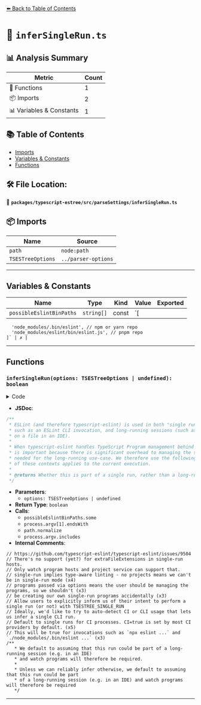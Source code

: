 [⬅️ Back to Table of Contents](../../../../index.md)

# 📄 `inferSingleRun.ts`

## 📊 Analysis Summary

| Metric | Count |
|--------|-------|
| 🔧 Functions | 1 |
| 📦 Imports | 2 |
| 📊 Variables & Constants | 1 |

## 📚 Table of Contents

- [Imports](#imports)
- [Variables & Constants](#variables-constants)
- [Functions](#functions)

## 🛠️ File Location:
📂 **`packages/typescript-estree/src/parseSettings/inferSingleRun.ts`**

## 📦 Imports

| Name | Source |
|------|--------|
| `path` | `node:path` |
| `TSESTreeOptions` | `../parser-options` |


---

## Variables & Constants

| Name | Type | Kind | Value | Exported |
|------|------|------|-------|----------|
| `possibleEslintBinPaths` | `string[]` | const | `[
      'node_modules/.bin/eslint', // npm or yarn repo
      'node_modules/eslint/bin/eslint.js', // pnpm repo
    ]` | ✗ |


---

## Functions

### `inferSingleRun(options: TSESTreeOptions | undefined): boolean`

<details><summary>Code</summary>

```ts
export function inferSingleRun(options: TSESTreeOptions | undefined): boolean {
  // https://github.com/typescript-eslint/typescript-eslint/issues/9504
  // There's no support (yet?) for extraFileExtensions in single-run hosts.
  // Only watch program hosts and project service can support that.
  if (options?.extraFileExtensions?.length) {
    return false;
  }

  if (
    // single-run implies type-aware linting - no projects means we can't be in single-run mode
    options?.project == null ||
    // programs passed via options means the user should be managing the programs, so we shouldn't
    // be creating our own single-run programs accidentally
    options.programs != null
  ) {
    return false;
  }

  // Allow users to explicitly inform us of their intent to perform a single run (or not) with TSESTREE_SINGLE_RUN
  if (process.env.TSESTREE_SINGLE_RUN === 'false') {
    return false;
  }
  if (process.env.TSESTREE_SINGLE_RUN === 'true') {
    return true;
  }

  // Ideally, we'd like to try to auto-detect CI or CLI usage that lets us infer a single CLI run.
  if (!options.disallowAutomaticSingleRunInference) {
    const possibleEslintBinPaths = [
      'node_modules/.bin/eslint', // npm or yarn repo
      'node_modules/eslint/bin/eslint.js', // pnpm repo
    ];
    if (
      // Default to single runs for CI processes. CI=true is set by most CI providers by default.
      process.env.CI === 'true' ||
      // This will be true for invocations such as `npx eslint ...` and `./node_modules/.bin/eslint ...`
      possibleEslintBinPaths.some(
        binPath =>
          process.argv.length > 1 &&
          process.argv[1].endsWith(path.normalize(binPath)),
      )
    ) {
      return !process.argv.includes('--fix');
    }
  }

  /**
   * We default to assuming that this run could be part of a long-running session (e.g. in an IDE)
   * and watch programs will therefore be required.
   *
   * Unless we can reliably infer otherwise, we default to assuming that this run could be part
   * of a long-running session (e.g. in an IDE) and watch programs will therefore be required
   */
  return false;
}
```
</details>

- **JSDoc**:
```ts
/**
 * ESLint (and therefore typescript-eslint) is used in both "single run"/one-time contexts,
 * such as an ESLint CLI invocation, and long-running sessions (such as continuous feedback
 * on a file in an IDE).
 *
 * When typescript-eslint handles TypeScript Program management behind the scenes, this distinction
 * is important because there is significant overhead to managing the so called Watch Programs
 * needed for the long-running use-case. We therefore use the following logic to figure out which
 * of these contexts applies to the current execution.
 *
 * @returns Whether this is part of a single run, rather than a long-running process.
 */
```

- **Parameters**:
  - `options: TSESTreeOptions | undefined`
- **Return Type**: `boolean`
- **Calls**:
  - `possibleEslintBinPaths.some`
  - `process.argv[1].endsWith`
  - `path.normalize`
  - `process.argv.includes`
- **Internal Comments**:
```
// https://github.com/typescript-eslint/typescript-eslint/issues/9504
// There's no support (yet?) for extraFileExtensions in single-run hosts.
// Only watch program hosts and project service can support that.
// single-run implies type-aware linting - no projects means we can't be in single-run mode (x4)
// programs passed via options means the user should be managing the programs, so we shouldn't (x3)
// be creating our own single-run programs accidentally (x3)
// Allow users to explicitly inform us of their intent to perform a single run (or not) with TSESTREE_SINGLE_RUN
// Ideally, we'd like to try to auto-detect CI or CLI usage that lets us infer a single CLI run.
// Default to single runs for CI processes. CI=true is set by most CI providers by default. (x5)
// This will be true for invocations such as `npx eslint ...` and `./node_modules/.bin/eslint ...` (x3)
/**
   * We default to assuming that this run could be part of a long-running session (e.g. in an IDE)
   * and watch programs will therefore be required.
   *
   * Unless we can reliably infer otherwise, we default to assuming that this run could be part
   * of a long-running session (e.g. in an IDE) and watch programs will therefore be required
   */
```


---